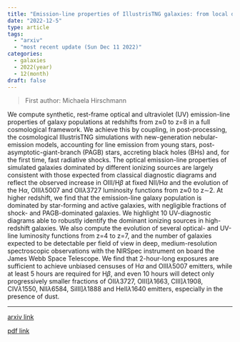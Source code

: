 ```yaml
---
title: "Emission-line properties of IllustrisTNG galaxies: from local diagnostic diagrams to high-redshift predictions for JWST"
date: "2022-12-5"
type: article
tags:
  - "arxiv"
  - "most recent update (Sun Dec 11 2022)"
categories:
  - galaxies
  - 2022(year)
  - 12(month)
draft: false
---
```


> First author: Michaela Hirschmann

 We compute synthetic, rest-frame optical and ultraviolet (UV) emission-line
properties of galaxy populations at redshifts from z$\approx$0 to z=8 in a full
cosmological framework. We achieve this by coupling, in post-processing, the
cosmological IllustrisTNG simulations with new-generation nebular-emission
models, accounting for line emission from young stars,
post-asymptotic-giant-branch (PAGB) stars, accreting black holes (BHs) and, for
the first time, fast radiative shocks. The optical emission-line properties of
simulated galaxies dominated by different ionizing sources are largely
consistent with those expected from classical diagnostic diagrams and reflect
the observed increase in OIII/H$\beta$ at fixed NII/H$\alpha$ and the
evolution of the H$\alpha$, OIII$\lambda5007$ and OII$\lambda3727$
luminosity functions from z$\approx$0 to z$\sim$2. At higher redshift, we find
that the emission-line galaxy population is dominated by star-forming and
active galaxies, with negligible fractions of shock- and PAGB-dominated
galaxies. We highlight 10 UV-diagnostic diagrams able to robustly identify the
dominant ionizing sources in high-redshift galaxies. We also compute the
evolution of several optical- and UV-line luminosity functions from z=4 to z=7,
and the number of galaxies expected to be detectable per field of view in deep,
medium-resolution spectroscopic observations with the NIRSpec instrument on
board the James Webb Space Telescope. We find that 2-hour-long exposures are
sufficient to achieve unbiased censuses of H$\alpha$ and OIII$\lambda5007$
emitters, while at least 5 hours are required for H$\beta$, and even 10 hours
will detect only progressively smaller fractions of OII$\lambda3727$,
OIII]$\lambda1663$, CIII]$\lambda1908$, CIV$\lambda1550$, NII$\lambda6584$,
SiIII]$\lambda1888$ and HeII$\lambda1640$ emitters, especially in the presence
of dust.

---
[arxiv link](http://arxiv.org/abs/2212.02522v1)

[pdf link](http://arxiv.org/pdf/2212.02522v1)